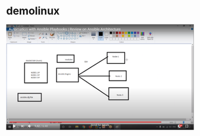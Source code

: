 # demolinux
<img src="https://github.com/Vijayarajamayuri/ansible_trails/blob/master/Screenshot%20(330).png">
